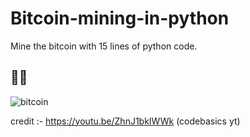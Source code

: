# Bitcoin-mining-in-python
Mine the bitcoin with 15 lines of python code.
## 📸📸

![bitcoin](https://user-images.githubusercontent.com/67586773/107146862-b9d61200-6970-11eb-8663-6bc5044887ef.jpg)


credit :- https://youtu.be/ZhnJ1bkIWWk (codebasics yt)
